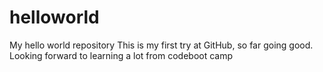 # helloworld
My hello world repository
This is my first try at GitHub, so far going good.
Looking forward to learning a lot from codeboot camp
